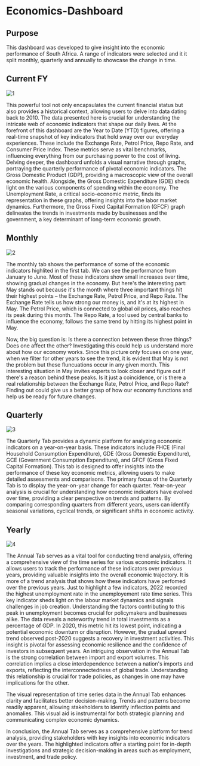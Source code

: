 # Economics-Dashboard

## Purpose

This dashboard was developed to give insight into the economic performance of South Africa. A range of indicators were selected and it it split monthly, 
quarterly and annually to showcase the change in time. 

## Current FY 

![1](https://github.com/LikhonaMatinjwa/Economics-Dashboard/assets/81294316/62b5eaea-92ba-43d6-b3ef-6d7b83755fcb)

This powerful tool not only encapsulates the current financial status but also provides a historical context, allowing users to delve into data dating back to 2010. The data presented here is crucial for understanding the intricate web of economic indicators that shape our daily lives. At the forefront of this dashboard are the Year to Date (YTD) figures, offering a real-time snapshot of key indicators that hold sway over our everyday experiences. These include the Exchange Rate, Petrol Price, Repo Rate, and Consumer Price Index. These metrics serve as vital benchmarks, influencing everything from our purchasing power to the cost of living. Delving deeper, the dashboard unfolds a visual narrative through graphs, portraying the quarterly performance of pivotal economic indicators. The Gross Domestic Product (GDP), providing a macroscopic view of the overall economic health. Alongside, the Gross Domestic Expenditure (GDE) sheds light on the various components of spending within the economy. The Unemployment Rate, a critical socio-economic metric, finds its representation in these graphs, offering insights into the labor market dynamics. Furthermore, the Gross Fixed Capital Formation (GFCF) graph delineates the trends in investments made by businesses and the government, a key determinant of long-term economic growth.

## Monthly

![2](https://github.com/LikhonaMatinjwa/Economics-Dashboard/assets/81294316/9dc2fe57-6647-4da2-b3b6-bc17b636ebaf)

The monthly tab shows the performance of some of the economic indicators highlited in the first tab. We can see the performance from January to June. Most of these indicators show small increases over time, showing gradual changes in the economy. But here's the interesting part: May stands out because it's the month where three important things hit their highest points – the Exchange Rate, Petrol Price, and Repo Rate. The Exchange Rate tells us how strong our money is, and it's at its highest in May. The Petrol Price, which is connected to global oil prices, also reaches its peak during this month. The Repo Rate, a tool used by central banks to influence the economy, follows the same trend by hitting its highest point in May. 

Now, the big question is: Is there a connection between these three things? Does one affect the other? Investigating this could help us understand more about how our economy works. Since this picture only focuses on one year, when we filter for other years to see the trend, it is evident that May is not the problem but these fluncuations occur in any given month. This interesting situation in May invites experts to look closer and figure out if there's a reason behind these peaks. Is it just a coincidence, or is there a real relationship between the Exchange Rate, Petrol Price, and Repo Rate? Finding out could give us a better grasp of how our economy functions and help us be ready for future changes.

## Quarterly

![3](https://github.com/LikhonaMatinjwa/Economics-Dashboard/assets/81294316/07ce5385-87a4-4fc0-9152-eaf96513b445)

The Quarterly Tab provides a dynamic platform for analyzing economic indicators on a year-on-year basis. These indicators include FHCE (Final Household Consumption Expenditure), GDE (Gross Domestic Expenditure), GCE (Government Consumption Expenditure), and GFCF (Gross Fixed Capital Formation). This tab is designed to offer insights into the performance of these key economic metrics, allowing users to make detailed assessments and comparisons. The primary focus of the Quarterly Tab is to display the year-on-year change for each quarter. Year-on-year analysis is crucial for understanding how economic indicators have evolved over time, providing a clear perspective on trends and patterns. By comparing corresponding quarters from different years, users can identify seasonal variations, cyclical trends, or significant shifts in economic activity.

## Yearly

![4](https://github.com/LikhonaMatinjwa/Economics-Dashboard/assets/81294316/990e4bf7-1f32-4bf4-baa8-66db9545d42b)

The Annual Tab serves as a vital tool for conducting trend analysis, offering a comprehensive view of the time series for various economic indicators. It allows users to track the performance of these indicators over previous years, providing valuable insights into the overall economic trajectory. It is more of a trend analysis that shows how these indicators have perfomed over the previous years. Just to highlight a few indicators, 2022 recorded the highest unemployment rate in the unemployement rate time series. This key indicator sheds light on the labour market dynamics and signals challenges in job creation. Understanding the factors contributing to this peak in unemployment becomes crucial for policymakers and businesses alike. The data reveals a noteworthy trend in total investments as a percentage of GDP. In 2020, this metric hit its lowest point, indicating a potential economic downturn or disruption. However, the gradual upward trend observed post-2020 suggests a recovery in investment activities. This insight is pivotal for assessing economic resilience and the confidence of investors in subsequent years. An intriguing observation in the Annual Tab is the strong correlation between import and export volumes. This correlation implies a close interdependence between a nation's imports and exports, reflecting the interconnectedness of global trade. Understanding this relationship is crucial for trade policies, as changes in one may have implications for the other.

The visual representation of time series data in the Annual Tab enhances clarity and facilitates better decision-making. Trends and patterns become readily apparent, allowing stakeholders to identify inflection points and anomalies. This visual aid is instrumental for both strategic planning and communicating complex economic dynamics.

In conclusion, the Annual Tab serves as a comprehensive platform for trend analysis, providing stakeholders with key insights into economic indicators over the years. The highlighted indicators offer a starting point for in-depth investigations and strategic decision-making in areas such as employment, investment, and trade policy.
